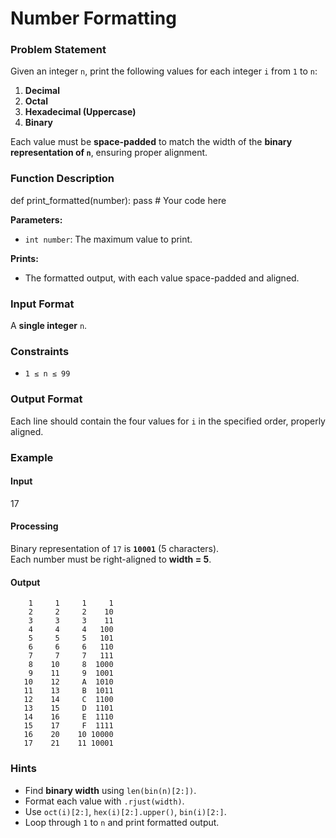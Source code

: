 # Number Formatting  

### Problem Statement  
Given an integer `n`, print the following values for each integer `i` from `1` to `n`:  
1. **Decimal**  
2. **Octal**  
3. **Hexadecimal (Uppercase)**  
4. **Binary**  

Each value must be **space-padded** to match the width of the **binary representation of `n`**, ensuring proper alignment.  

### Function Description 
def print_formatted(number):
    pass  # Your code here

**Parameters:**  
- `int number`: The maximum value to print.  

**Prints:**  
- The formatted output, with each value space-padded and aligned.  

### Input Format  
A **single integer** `n`.  

### Constraints  
- `1 ≤ n ≤ 99`  

### Output Format  
Each line should contain the four values for `i` in the specified order, properly aligned.  

### Example 

#### Input
17
  
#### Processing 
Binary representation of `17` is **`10001`** (5 characters).  
Each number must be right-aligned to **width = 5**.  

#### Output
```
    1     1     1     1
    2     2     2    10
    3     3     3    11
    4     4     4   100
    5     5     5   101
    6     6     6   110
    7     7     7   111
    8    10     8  1000
    9    11     9  1001
   10    12     A  1010
   11    13     B  1011
   12    14     C  1100
   13    15     D  1101
   14    16     E  1110
   15    17     F  1111
   16    20    10 10000
   17    21    11 10001
```

### Hints  
- Find **binary width** using `len(bin(n)[2:])`.  
- Format each value with `.rjust(width)`.  
- Use `oct(i)[2:]`, `hex(i)[2:].upper()`, `bin(i)[2:]`.  
- Loop through `1` to `n` and print formatted output.  
